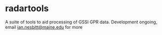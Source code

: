 # radartools

A suite of tools to aid processing of GSSI GPR data. Development ongoing, email ian.nesbitt@maine.edu for more
